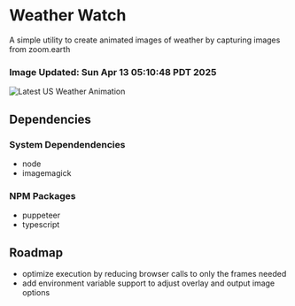 # Weather Watch

A simple utility to create animated images of weather by capturing images from zoom.earth

### Image Updated: Sun Apr 13 05:10:48 PDT 2025

![Latest US Weather Animation](animations/2025-04-13.webp)

## Dependencies
### System Dependendencies
* node
* imagemagick
### NPM Packages
* puppeteer
* typescript

## Roadmap
* optimize execution by reducing browser calls to only the frames needed
* add environment variable support to adjust overlay and output image options
